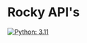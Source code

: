 # Rocky API's

[![Python: 3.11](https://img.shields.io/badge/python-3.11-blue)](https://www.python.org/downloads/release/python-3114/)
